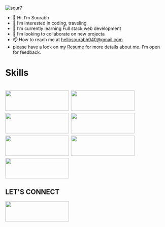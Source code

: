 <p align="left"> <img src="https://komarev.com/ghpvc/?username=sour7&label=Profile%20views&color=0e75b6&style=flat" alt="sour7" /> </p>

- 👋 Hi, I’m Sourabh
- 👀 I’m interested in coding, traveling
- 🌱 I’m currently learning Full stack web development
- 💞️ I’m looking to collaborate on new projecta
- 📫 How to reach me at hellosourabh040@gmail.com
- please have a look on my <a href="https://drive.google.com/file/d/1rD7yealy0cyey-qmSCUcZWbBG2nsrU-W/view?usp=sharing"> Resume</a> for more details about me. I'm open for feedback.

<h1>Skills<h1/>

  <img  src= "https://cdn.svgporn.com/logos/html-5.svg"  style="width: 200px; height: 64px;" />
<img src= "https://cdn.svgporn.com/logos/css-3.svg"  style="width: 200px; height: 64px;"/>
  <img src= "https://cdn.svgporn.com/logos/javascript.svg"  style="width: 200px; height: 64px;"/>
  <img src= "https://cdn.svgporn.com/logos/react.svg"  style="width: 200px; height: 64px;"/>
  <img src= "https://cdn.svgporn.com/logos/redux.svg"  style="width: 200px; height: 64px;"/>
  <img src= "https://cdn.svgporn.com/logos/nodejs.svg"  style="width: 200px; height: 64px;"/>
  <img src= "https://cdn.svgporn.com/logos/express.svg" style="width: 200px; height: 64px;"/>
  
  <h2>LET'S CONNECT</h2>
  <a href="https://www.linkedin.com/in/sourabh-kumar-80b8b0212/"><img src= "https://cdn.svgporn.com/logos/linkedin-icon.svg" style="width: 200px; height: 64px;" /></a>

  




<!---
sour7/sour7 is a ✨ special ✨ repository because its `README.md` (this file) appears on your GitHub profile.
You can click the Preview link to take a look at your changes.
--->
